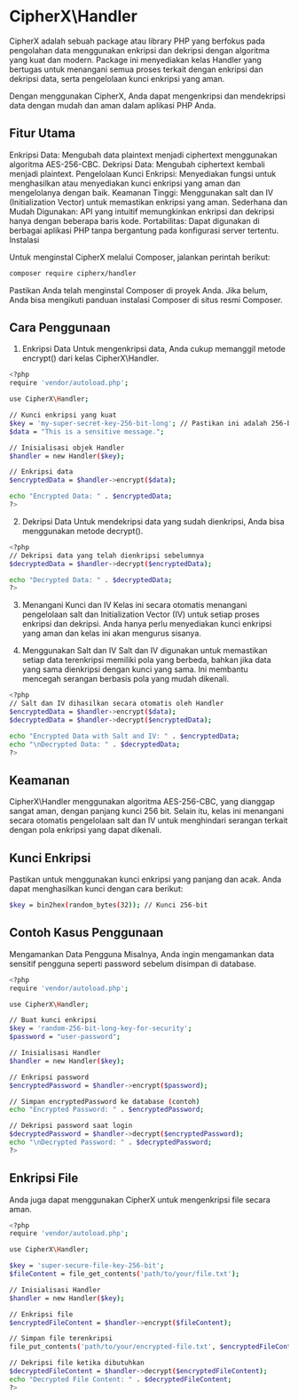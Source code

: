 # CipherX\Handler

CipherX adalah sebuah package atau library PHP yang berfokus pada pengolahan data menggunakan enkripsi dan dekripsi dengan algoritma yang kuat dan modern. Package ini menyediakan kelas Handler yang bertugas untuk menangani semua proses terkait dengan enkripsi dan dekripsi data, serta pengelolaan kunci enkripsi yang aman.

Dengan menggunakan CipherX, Anda dapat mengenkripsi dan mendekripsi data dengan mudah dan aman dalam aplikasi PHP Anda.

## Fitur Utama

Enkripsi Data: Mengubah data plaintext menjadi ciphertext menggunakan algoritma AES-256-CBC.
Dekripsi Data: Mengubah ciphertext kembali menjadi plaintext.
Pengelolaan Kunci Enkripsi: Menyediakan fungsi untuk menghasilkan atau menyediakan kunci enkripsi yang aman dan mengelolanya dengan baik.
Keamanan Tinggi: Menggunakan salt dan IV (Initialization Vector) untuk memastikan enkripsi yang aman.
Sederhana dan Mudah Digunakan: API yang intuitif memungkinkan enkripsi dan dekripsi hanya dengan beberapa baris kode.
Portabilitas: Dapat digunakan di berbagai aplikasi PHP tanpa bergantung pada konfigurasi server tertentu.
Instalasi

Untuk menginstal CipherX melalui Composer, jalankan perintah berikut:

```bash
composer require cipherx/handler
```

Pastikan Anda telah menginstal Composer di proyek Anda. Jika belum, Anda bisa mengikuti panduan instalasi Composer di situs resmi Composer.

## Cara Penggunaan

1. Enkripsi Data
Untuk mengenkripsi data, Anda cukup memanggil metode encrypt() dari kelas CipherX\Handler.
```bash
<?php
require 'vendor/autoload.php';

use CipherX\Handler;

// Kunci enkripsi yang kuat
$key = 'my-super-secret-key-256-bit-long'; // Pastikan ini adalah 256-bit key
$data = "This is a sensitive message.";

// Inisialisasi objek Handler
$handler = new Handler($key);

// Enkripsi data
$encryptedData = $handler->encrypt($data);

echo "Encrypted Data: " . $encryptedData;
?>
```
2. Dekripsi Data
Untuk mendekripsi data yang sudah dienkripsi, Anda bisa menggunakan metode decrypt().

```bash
<?php
// Dekripsi data yang telah dienkripsi sebelumnya
$decryptedData = $handler->decrypt($encryptedData);

echo "Decrypted Data: " . $decryptedData;
?>
```
3. Menangani Kunci dan IV
Kelas ini secara otomatis menangani pengelolaan salt dan Initialization Vector (IV) untuk setiap proses enkripsi dan dekripsi. Anda hanya perlu menyediakan kunci enkripsi yang aman dan kelas ini akan mengurus sisanya.

4. Menggunakan Salt dan IV
Salt dan IV digunakan untuk memastikan setiap data terenkripsi memiliki pola yang berbeda, bahkan jika data yang sama dienkripsi dengan kunci yang sama. Ini membantu mencegah serangan berbasis pola yang mudah dikenali.
```bash
<?php
// Salt dan IV dihasilkan secara otomatis oleh Handler
$encryptedData = $handler->encrypt($data);
$decryptedData = $handler->decrypt($encryptedData);

echo "Encrypted Data with Salt and IV: " . $encryptedData;
echo "\nDecrypted Data: " . $decryptedData;
?>
```

## Keamanan

CipherX\Handler menggunakan algoritma AES-256-CBC, yang dianggap sangat aman, dengan panjang kunci 256 bit. Selain itu, kelas ini menangani secara otomatis pengelolaan salt dan IV untuk menghindari serangan terkait dengan pola enkripsi yang dapat dikenali.

## Kunci Enkripsi
Pastikan untuk menggunakan kunci enkripsi yang panjang dan acak. Anda dapat menghasilkan kunci dengan cara berikut:

```bash
$key = bin2hex(random_bytes(32)); // Kunci 256-bit
```

## Contoh Kasus Penggunaan

Mengamankan Data Pengguna
Misalnya, Anda ingin mengamankan data sensitif pengguna seperti password sebelum disimpan di database.
```bash
<?php
require 'vendor/autoload.php';

use CipherX\Handler;

// Buat kunci enkripsi
$key = 'random-256-bit-long-key-for-security';
$password = "user-password";

// Inisialisasi Handler
$handler = new Handler($key);

// Enkripsi password
$encryptedPassword = $handler->encrypt($password);

// Simpan encryptedPassword ke database (contoh)
echo "Encrypted Password: " . $encryptedPassword;

// Dekripsi password saat login
$decryptedPassword = $handler->decrypt($encryptedPassword);
echo "\nDecrypted Password: " . $decryptedPassword;
?>
```

## Enkripsi File
Anda juga dapat menggunakan CipherX untuk mengenkripsi file secara aman.

```bash
<?php
require 'vendor/autoload.php';

use CipherX\Handler;

$key = 'super-secure-file-key-256-bit';
$fileContent = file_get_contents('path/to/your/file.txt');

// Inisialisasi Handler
$handler = new Handler($key);

// Enkripsi file
$encryptedFileContent = $handler->encrypt($fileContent);

// Simpan file terenkripsi
file_put_contents('path/to/your/encrypted-file.txt', $encryptedFileContent);

// Dekripsi file ketika dibutuhkan
$decryptedFileContent = $handler->decrypt($encryptedFileContent);
echo "Decrypted File Content: " . $decryptedFileContent;
?>
```